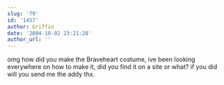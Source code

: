 ```yaml
---
slug: '79'
id: '1457'
author: Griffin
date: '2004-10-02 23:21:28'
author_url: ''
---
```

omg how did you make the Braveheart costume, ive been looking everywhere on how to make it, did you find it on a site or what? if you did will you send me the addy thx.
